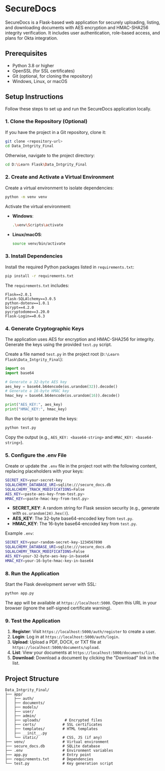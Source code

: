# SecureDocs

SecureDocs is a Flask-based web application for securely uploading, listing, and downloading documents with AES encryption and HMAC-SHA256 integrity verification. It includes user authentication, role-based access, and plans for Okta integration.

## Prerequisites

- Python 3.8 or higher
- OpenSSL (for SSL certificates)
- Git (optional, for cloning the repository)
- Windows, Linux, or macOS

## Setup Instructions

Follow these steps to set up and run the SecureDocs application locally.

### 1. Clone the Repository (Optional)

If you have the project in a Git repository, clone it:

```bash
git clone <repository-url>
cd Data_Intgrity_Final
```

Otherwise, navigate to the project directory:

```bash
cd D:\Learn Flask\Data_Intgrity_Final
```

### 2. Create and Activate a Virtual Environment

Create a virtual environment to isolate dependencies:

```bash
python -m venv venv
```

Activate the virtual environment:

- **Windows**:

    ```bash
    .\venv\Scripts\activate
    ```

- **Linux/macOS**:

    ```bash
    source venv/bin/activate
    ```


### 3. Install Dependencies

Install the required Python packages listed in `requirements.txt`:

```bash
pip install -r requirements.txt
```

The `requirements.txt` includes:

```
Flask==2.0.1
Flask-SQLAlchemy==3.0.5
python-dotenv==1.0.1
bcrypt==4.2.0
pycryptodome==3.20.0
Flask-Login==0.6.3
```

### 4. Generate Cryptographic Keys

The application uses AES for encryption and HMAC-SHA256 for integrity. Generate the keys using the provided `test.py` script.

Create a file named `test.py` in the project root (`D:\Learn Flask\Data_Intgrity_Final`):

```python
import os
import base64

# Generate a 32-byte AES key
aes_key = base64.b64encode(os.urandom(32)).decode()
# Generate a 16-byte HMAC key
hmac_key = base64.b64encode(os.urandom(16)).decode()

print("AES_KEY:", aes_key)
print("HMAC_KEY:", hmac_key)
```

Run the script to generate the keys:

```bash
python test.py
```

Copy the output (e.g., `AES_KEY: <base64-string>` and `HMAC_KEY: <base64-string>`).

### 5. Configure the .env File

Create or update the `.env` file in the project root with the following content, replacing placeholders with your keys:

```bash
SECRET_KEY=your-secret-key
SQLALCHEMY_DATABASE_URI=sqlite:///secure_docs.db
SQLALCHEMY_TRACK_MODIFICATIONS=False
AES_KEY=<paste-aes-key-from-test.py>
HMAC_KEY=<paste-hmac-key-from-test.py>
```

- **SECRET_KEY**: A random string for Flask session security (e.g., generate with `os.urandom(24).hex()`).
- **AES_KEY**: The 32-byte base64-encoded key from `test.py`.
- **HMAC_KEY**: The 16-byte base64-encoded key from `test.py`.

Example `.env`:

```bash
SECRET_KEY=your-random-secret-key-1234567890
SQLALCHEMY_DATABASE_URI=sqlite:///secure_docs.db
SQLALCHEMY_TRACK_MODIFICATIONS=False
AES_KEY=your-32-byte-aes-key-in-base64
HMAC_KEY=your-16-byte-hmac-key-in-base64
```

### 8. Run the Application

Start the Flask development server with SSL:

```bash
python app.py
```

The app will be available at `https://localhost:5000`. Open this URL in your browser (ignore the self-signed certificate warning).

### 9. Test the Application

1. **Register**: Visit `https://localhost:5000/auth/register` to create a user.
2. **Login**: Log in at `https://localhost:5000/auth/login`.
3. **Upload**: Upload a PDF, DOCX, or TXT file at `https://localhost:5000/documents/upload`.
4. **List**: View your documents at `https://localhost:5000/documents/list`.
5. **Download**: Download a document by clicking the "Download" link in the list.

## Project Structure

```
Data_Intgrity_Final/
├── app/
│   ├── auth/
│   ├── documents/
│   ├── models/
│   ├── user/
│   ├── admin/
│   ├── uploads/           # Encrypted files
│   ├── certs/            # SSL certificates
│   ├── templates/        # HTML templates
│   ├── __init__.py
│   └── static/           # CSS, JS (if any)
├── venv/                 # Virtual environment
├── secure_docs.db        # SQLite database
├── .env                  # Environment variables
├── app.py                # Entry point
├── requirements.txt      # Dependencies
└── test.py               # Key generation script
```

